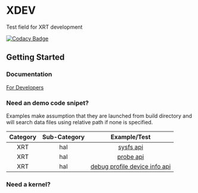 # XDEV
Test field for XRT development

[![Codacy Badge](https://api.codacy.com/project/badge/Grade/c7903a4371574a128d1a9ce2469fa04e)](https://www.codacy.com/app/tianhao.zhou/XDEV?utm_source=github.com&amp;utm_medium=referral&amp;utm_content=tianhaoz95-xilinx/XDEV&amp;utm_campaign=Badge_Grade)

## Getting Started

### Documentation

[For Developers](https://tianhaoz95-xilinx.github.io/XDEV/html/index.html)

### Need an demo code snipet?

Examples make assumption that they are launched from build directory and will search data files using relative path if none is specified.

| Category | Sub-Category | Example/Test                                                                           |
|:--------:|:------------:|:--------------------------------------------------------------------------------------:|
| XRT      | hal          | [sysfs api](./xdev/dev/xrt/examples/hal/sysfs)                                         |
| XRT      | hal          | [probe api](./xdev/dev/xrt/examples/hal/probe)                                         |
| XRT      | hal          | [debug profile device info api](./xdev/dev/xrt/examples/hal/debug_profile_device_info) |

### Need a kernel?

